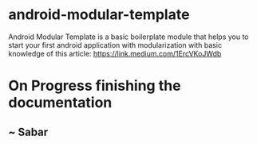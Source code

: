 # android-modular-template
Android Modular Template is a basic boilerplate module that helps you to start your first android application with modularization with basic knowledge of this article: https://link.medium.com/1ErcVKoJWdb


# On Progress finishing the documentation
## ~ Sabar
